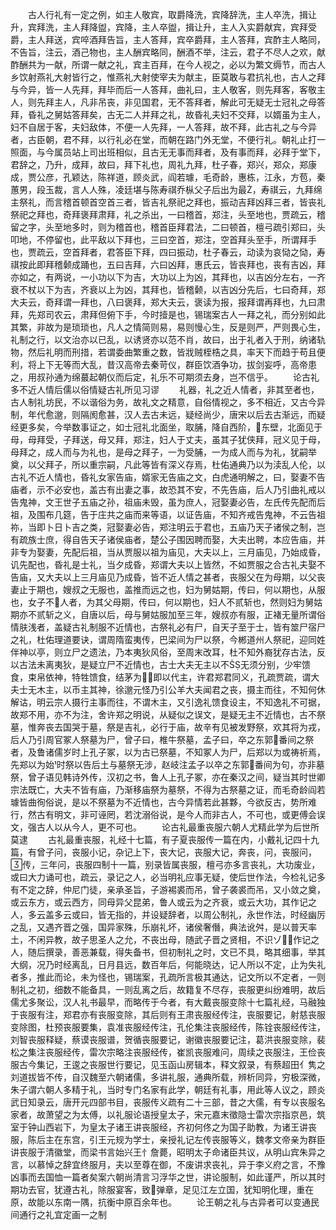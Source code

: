 <!-- { "loadSidebar": true } -->
　　古人行礼有一定之例，如主人敬宾，取爵降洗，宾降辞洗，主人卒洗，揖让升，宾拜洗，主人拜降盥，宾降，主人卒盥，揖让升，主人入实爵献宾，宾拜受爵，主人拜送，宾啐酒拜告旨，主人答拜，宾卒爵拜，主人答拜，宾酢主人略同，不告旨，注云，酒己物也，主人酬宾略同，酬酒不举，注云，君子不尽人之欢，献酢酬共为一献，所谓一献之礼，宾主百拜，在今人视之，必以为繁文缛节，而古人乡饮射燕礼大射皆行之，惟燕礼大射使宰夫为献主，臣莫敢与君抗礼也，古人之拜与今异，皆一人先拜，拜毕而后一人答拜，曲礼曰，主人敬客，则先拜客，客敬主人，则先拜主人，凡非吊丧，非见国君，无不答拜者，解此可无疑无士冠礼之母答拜，昏礼之舅姑答拜矣，古无二人并拜之礼，故昏礼夫妇不交拜，以婿虽为主人，妇不自居于客，夫妇敌体，不便一人先拜，一人答拜，故不拜，此古礼之与今异者，古臣朝，君不拜，以行礼必在堂，而朝在路门外无堂，不便行礼。朝礼止打一照面，与今属员站上司出班相似，且古无无事而拜者，及有事而拜，必拜于堂下，君辞之，乃升，成拜，故曰，拜下礼也，周礼九拜，杜子春，郑兴，郑众，郑康成，贾公彦，孔颖达，陈祥道，顾炎武，阎若璩，毛奇龄，惠栋，江永，方苞，秦蕙男，段玉裁，言人人殊，凌廷堪与陈寿祺乔枞父子后出为最，寿祺云，九拜绵主祭礼，而言稽首顿首空首三者，皆吉礼祭祀之拜也，振动吉拜凶拜三者，皆丧礼祭祀之拜也，奇拜褒拜肃拜，礼之杀出，一曰稽首，郑注，头至地也，贾疏云，稽留之字，头至地多时，则为稽首也，稽首臣拜君法，二曰顿首，檀弓疏引郑曰，头叩地，不停留也，此平敌以下拜也，三曰空首，郑注，空首拜头至手，所谓拜手也，贾疏云，空首拜者，君答臣下拜，四曰振动，杜子春云，动读为哀恸之恸，寿祺按此即拜稽颡成踊也，五曰吉拜，六曰凶拜，惠氏云，皆丧拜也，丧有吉凶，拜亦如之，有两说，一小功以下为吉，大功以上为凶，其拜也，以吉凶分左右，一齐衰不杖以下为吉，齐衰以上为凶，其拜也，皆稽颡，以吉凶分先后，七曰奇拜，郑大夫云，奇拜谓一拜也，八曰褒拜，郑大夫云，褒读为报，报拜谓再拜也，九曰肃拜，先郑司农云，肃拜但俯下手，今时撎是也，锡瑞案古人一拜之礼，而分别如此其繁，非故为是琐琐也，凡人之情简则易，易则慢心生，反是则严，严则畏心生，礼制之行，以文治亦以已乱，以诱贤亦以范不肖，故曰，出于礼者入于刑，纳诸轨物，然后礼明而刑措，若谓委曲繁重之数，皆戕贼桎梏之具，率天下而趋于苟且便利，将上下无等而大乱，昔汉高帝去秦苛仪，群臣饮酒争功，拔剑妄呼，高帝患之，用叔孙通为绵蕞起朝仪而后定，礼乐不可期须去身，岂不信乎。
　　论古礼多不近人情后儒以俗情疑古礼所见习谬
　　礼器，礼之近人情者，非其至者也，古人制礼坊民，不以谐俗为务，故礼文之精意，自俗情视之，多不相近，又古今异制，年代愈邈，则隔阂愈甚，汉人去古未远，疑经尚少，唐宋以后去古渐远，而疑经更多矣，今举数事证之，如士冠礼北面坐，取脯，降自西阶，东壁，北面见于母，母拜受，子拜送，母又拜，郑注，妇人于丈夫，虽其子犹侠拜，冠义见于母，母拜之，成人而与为礼也，是母之拜子，一为受脯，一为成人而与为礼，犹嗣举奠，以父拜子，所以重宗嗣，凡此等皆有深义存焉，杜佑通典乃以为渎乱人伦，以古礼不近人情也，昏礼女家告庙，婿家无告庙之文，白虎通明解之，曰，娶妻不告庙者，示不必安也，盖古有出妻之事，故恐其不安，不先告庙，后人乃引曲礼戒以告鬼神，文王世子五庙之孙，祖庙未毁，虽为庶人，冠娶妻必告，左氏传先配而后祖，及围布几筵，告于庄共之庙而来等语，以证告庙，不知齐戒告鬼神，不云告祖祢，当即卜日卜吉之类，冠娶妻必告，郑注明云于君也，五庙乃天子诸侯之制，岂有疏族士庶，得自告天子诸侯庙者，楚公子围因聘而娶，大夫出聘，本应告庙，并非专为娶妻，先配后祖，当从贾服以祖为庙见，大夫以上，三月庙见，乃始成昏，讥先配也，昏礼是士礼，当夕成昏，郑谓大夫以上皆然，不如贾服之合古礼夫娶不告庙，又大夫以上三月庙见乃成昏，皆不近人情之甚者，丧服父在为母期，以父丧妻止于期也，嫂叔之无服也，盖推而远之也，妇为舅姑期，传曰，何以期也，从服也，女子不人者，为其父母期，传曰，何以期也，妇人不贰斩也，然则妇为舅姑期亦不贰斩之义，自唐以后，母与舅姑服加至三年，嫂叔亦有服，正褚无量所谓俗情肤浅者，盖疑古礼制服不近情也，古祭礼必有尸，自天子至于士，皆有筮尸宿尸之礼，杜佑理道要诀，谓周隋蛮夷传，巴梁间为尸以祭，今郴道州人祭祀，迎同姓伴神以亭，则立尸之遗法，乃本夷狄风俗，至周末改耳，杜不知外裔犹存古法，反以古法未离夷狄，是疑立尸不近情也，古士大夫无主以不无须分别，少牢馈食，束帛依神，特牲馈食，结茅为，即以代主，许君郑君同义，孔疏贾疏，谓大夫士无木主，以币主其神，徐邈元怪乃引公羊大夫闻君之丧，摄主而往，不知何休解诂，明云宗人摄行主事而往，不谓木主，又引逸礼馈食设主，不知逸礼不可据，故郑不用，亦不为注，舍许郑之明说，从疑似之误文，是疑无主不近情也，古不祭墓，惟奔丧去国哭于墓，祭是吉礼，必行于庙，故辛有见被发野祭，欢其将为戎，后人乃引周官冢人祭墓为尸，曾子曰，椎牛祭墓，孟子曰，卒之东郭番间之祭者，及鲁诸儒岁时上孔子冢，以为古已祭墓，不知冢人为尸，后郑以为或祷祈焉，先郑以为始时祭以告后土与墓祭无涉，赵岐注孟子以卒之东郭番间为句，亦非墓祭，曾子语见韩诗外传，汉初之书，鲁人上孔子冢，亦在秦汉之间，疑当其时世卿宗法既亡，大夫不皆有庙，乃渐移庙祭为墓祭，不得为古祭墓之证，而毛奇龄阎若璩皆曲徇俗说，是以不祭墓为不近情也，古今异情若此甚夥，今欲反古，势所难行，然古有明文，非可诬罔，若沈溺俗说，是今人而非古人，不可也，或更傅会误文，强古人以从今人，更不可也。
　　论古礼最重丧服六朝人尤精此学为后世所莫逮
　　古礼最重丧服，礼经十七篇，有子夏丧服传一篇在内，小戴礼记四十九篇，有曾子问，丧服小记，杂记上下，丧大记，丧服大记，奔丧，问，丧服问，传，三年问，丧服四制十一篇，别录皆属丧服，檀弓亦多言丧礼，大功废业，或曰大力诵可也，疏云，录记之人，必当明礼应事无疑，使后世作法，今检礼记多有不定之辞，仲尼门徒，亲承圣旨，子游裼裘而吊，曾子袭裘而吊，又小敛之奠，或云东方，或云西方，同母异父昆弟，鲁人或云为之齐衰，或云大功，其作记之人，多云盖多云或曰，皆无指的，并设疑辞者，以周公制礼，永世作法，时经幽厉之乱，又遇齐晋之强，国异家殊，乐崩礼坏，诸侯奢僭，典法讹舛，是以普天率土，不闲异教，故子思圣人之允，不丧出母，随武子晋之贤相，不识ゾ，作记之人，随后撰录，善恶兼载，得失备书，但初制礼之时，文已不具，略其细事，举其大纲，况乃时经离乱，日月县远，数百年后，何能晓达，记人所以不定，止为失礼者多，推此而论，未为怪也，锡瑞案，孔疏所言极其通达，记文所以不定者，一则制礼之初，细数不能备具，一则乱离之后，故籍复不尽存，丧服更纠纷难明，故后儒尤多聚讼，汉人礼书最早，而略传于今者，有大戴丧服变除十七篇礼经，马融独于丧服有注，郑君亦有丧服变除，其后则有王肃丧服经传注，丧服要记，射慈丧服变除图，杜预丧服要集，袁准丧服经传注，孔伦集注丧服经传，陈铨丧服经传注，刘智丧服释疑，蔡谟丧服谱，贺循丧服要记，谢徽丧服要记注，葛洪丧服变除，裴松之集注丧服经传，雷次宗略注丧服经传，崔凯丧服难问，周续之丧服注，王俭丧服古今集记，王逡之丧服世行要记，见玉函山房辑本，释文叙录，有蔡超田亻隽之刘道拔皆不传，自汉魏至六朝诸儒，多讲礼服，通典所载，辨析同异，穷极深微，朱子谓六朝人多精于礼，当时专门名家有此学，朝廷有礼事，用此等人议之，顾炎武日知录云，唐开元四部书目，丧服传义疏有二十三部，昔之大儒，有专以丧服名家者，故萧望之为太傅，以礼服论语授皇太子，宋元嘉末徵隐士雷次宗指京邑，筑室于钟山西岩下，为皇太子诸王讲丧服经，齐初何佟之为国子助教，为诸王讲丧服，陈后主在东宫，引王元规为学士，亲授礼记左传丧服等义，魏孝文帝亲为群臣讲丧服于清徽堂，而梁书言始兴王忄詹薨，昭明太子命诸臣共议，从明山宾朱异之言，以慕悼之辞宜终服月，夫以至尊在御，不废讲求丧礼，异于李义府之言，不豫凶事而去国恤一篇者矣案六朝尚清言习浮华之世，讲论服制，如此谨严，所以其时期功去官，犹遵古礼，除服宴客，致弹章，足见江左立国，犹知明化理，重在原，故能以东南一隅，抗衡中原百余年也。
　　论王朝之礼与古异者可以变通民间通行之礼宜定画一之制
